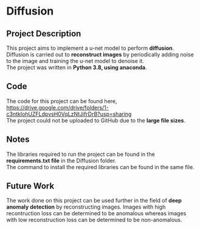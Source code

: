 # Diffusion
## Project Description
This project aims to implement a u-net model to perform **diffusion**.<br>
Diffusion is carried out to **reconstruct images** by periodically adding noise to the image and training the u-net model to denoise it.<br>
The project was written in **Python 3.8, using anaconda**.
## Code
The code for this project can be found here,<br>
https://drive.google.com/drive/folders/1-c3ntkIohUZFLdpvsH0VqLzNtJifrDrB?usp=sharing<br>
The project could not be uploaded to GitHub due to the **large file sizes**.
## Notes
The libraries required to run the project can be found in the **requirements.txt file** in the Diffusion folder.<br>
The command to install the required libraries can be found in the same file.
## Future Work
The work done on this project can be used further in the field of **deep anomaly detection** by reconstructing images. Images with high recontruction loss can be determined to be anomalous whereas images with low reconstruction loss can be determined to be non-anomalous.
